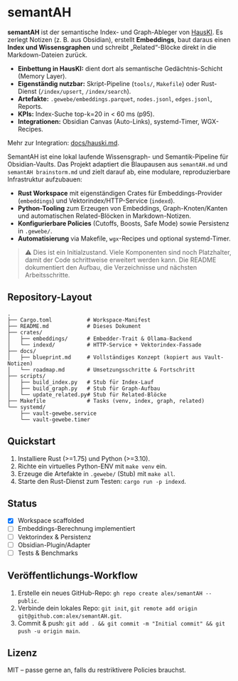 # semantAH

**semantAH** ist der semantische Index- und Graph-Ableger von [HausKI](https://github.com/alexdermohr/hauski).
Es zerlegt Notizen (z. B. aus Obsidian), erstellt **Embeddings**, baut daraus einen **Index und Wissensgraphen** und schreibt „Related“-Blöcke direkt in die Markdown-Dateien zurück.

- **Einbettung in HausKI:** dient dort als semantische Gedächtnis-Schicht (Memory Layer).
- **Eigenständig nutzbar:** Skript-Pipeline (`tools/`, `Makefile`) oder Rust-Dienst (`/index/upsert`, `/index/search`).
- **Artefakte:** `.gewebe/embeddings.parquet`, `nodes.jsonl`, `edges.jsonl`, Reports.
- **KPIs:** Index-Suche top-k=20 in < 60 ms (p95).
- **Integrationen:** Obsidian Canvas (Auto-Links), systemd-Timer, WGX-Recipes.

Mehr zur Integration: [docs/hauski.md](docs/hauski.md).

SemantAH ist eine lokal laufende Wissensgraph- und Semantik-Pipeline für Obsidian-Vaults. Das Projekt adaptiert die Blaupausen aus `semantAH.md` und `semantAH brainstorm.md` und zielt darauf ab, eine modulare, reproduzierbare Infrastruktur aufzubauen:

- **Rust Workspace** mit eigenständigen Crates für Embeddings-Provider (`embeddings`) und Vektorindex/HTTP-Service (`indexd`).
- **Python-Tooling** zum Erzeugen von Embeddings, Graph-Knoten/Kanten und automatischen Related-Blöcken in Markdown-Notizen.
- **Konfigurierbare Policies** (Cutoffs, Boosts, Safe Mode) sowie Persistenz in `.gewebe/`.
- **Automatisierung** via Makefile, `wgx`-Recipes und optional systemd-Timer.

> ⚠️ Dies ist ein Initialzustand. Viele Komponenten sind noch Platzhalter, damit der Code schrittweise erweitert werden kann. Die README dokumentiert den Aufbau, die Verzeichnisse und nächsten Arbeitsschritte.

## Repository-Layout

```
.
├── Cargo.toml           # Workspace-Manifest
├── README.md            # Dieses Dokument
├── crates/
│   ├── embeddings/      # Embedder-Trait & Ollama-Backend
│   └── indexd/          # HTTP-Service + Vektorindex-Fassade
├── docs/
│   ├── blueprint.md     # Vollständiges Konzept (kopiert aus Vault-Notizen)
│   └── roadmap.md       # Umsetzungsschritte & Fortschritt
├── scripts/
│   ├── build_index.py   # Stub für Index-Lauf
│   ├── build_graph.py   # Stub für Graph-Aufbau
│   └── update_related.py# Stub für Related-Blöcke
├── Makefile             # Tasks (venv, index, graph, related)
└── systemd/
    ├── vault-gewebe.service
    └── vault-gewebe.timer
```

## Quickstart

1. Installiere Rust (>=1.75) und Python (>=3.10).
2. Richte ein virtuelles Python-ENV mit `make venv` ein.
3. Erzeuge die Artefakte in `.gewebe/` (Stub) mit `make all`.
4. Starte den Rust-Dienst zum Testen: `cargo run -p indexd`.

## Status

- [x] Workspace scaffolded
- [ ] Embeddings-Berechnung implementiert
- [ ] Vektorindex & Persistenz
- [ ] Obsidian-Plugin/Adapter
- [ ] Tests & Benchmarks

## Veröffentlichungs-Workflow

1. Erstelle ein neues GitHub-Repo: `gh repo create alex/semantAH --public`.
2. Verbinde dein lokales Repo: `git init`, `git remote add origin git@github.com:alex/semantAH.git`.
3. Commit & push: `git add . && git commit -m "Initial commit" && git push -u origin main`.

## Lizenz

MIT – passe gerne an, falls du restriktivere Policies brauchst.

